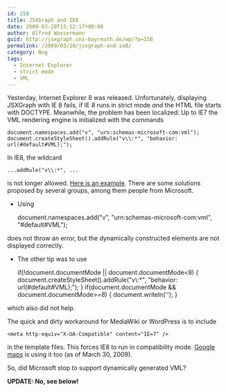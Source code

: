 ```yaml
---
id: 158
title: JSXGraph and IE8
date: 2009-03-20T15:52:17+00:00
author: Alfred Wassermann
guid: http://jsxgraph.uni-bayreuth.de/wp/?p=158
permalink: /2009/03/20/jsxgraph-and-ie8/
category: Bug
tags:
  - Internet Explorer
  - strict mode
  - VML
---
```

Yesterday, Internet Explorer 8 was released. Unfortunately, displaying JSXGraph with IE 8 fails, if IE 8 runs in strict mode _and_ the HTML file starts with DOCTYPE. Meanwhile, the problem has been localized: Up to IE7 the VML rendering engine is initialized with the commands

    
    document.namespaces.add("v", "urn:schemas-microsoft-com:vml");
    document.createStyleSheet().addRule("v\\:*", "behavior: url(#default#VML);");
    

In IE8, the wildcard

    
    ...addRule("v\\:*", ...
    

is not longer allowed. <a href="http://jsxgraph.uni-bayreuth.de/~alfred/jsxgraph/branches/0.80/examples/wiki_ie8.html" target="_blank">Here is an example</a>. There are some solutions proposed by several groups, among them people from Microsoft.

- Using

    
    document.namespaces.add("v", "urn:schemas-microsoft-com:vml", "#default#VML");
    

does not throw an error, but the dynamically constructed elements are not displayed correctly.

- The other tip was to use

    
    if(!document.documentMode || document.documentMode<8) {
      document.createStyleSheet().addRule("v\\:*", "behavior: url(#default#VML);");
    }
    if(document.documentMode && document.documentMode>=8) {
      document.writeln('');
    }
    

which also did not help.

The quick and dirty workaround for MediaWiki or WordPress is to include

    
    <meta http-equiv="X-UA-Compatible" content="IE=7" />
    

in the template files. This forces IE8 to run in compatibility mode. <a href="http://maps.google.com" target="_blank">Google maps</a> is using it too (as of March 30, 2009).

So, did Microsoft stop to support dynamically generated VML?
  
**UPDATE: No, see below!**
